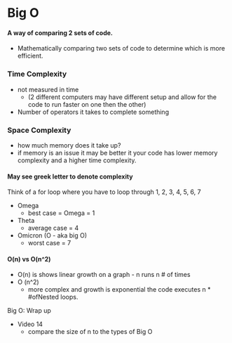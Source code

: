 # Big O

#### A way of comparing 2 sets of code.
- Mathematically comparing two sets of code to determine which is more efficient.

### Time Complexity
- not measured in time 
  - (2 different computers may have different setup and allow for the code to run faster on one then the other)
- Number of operators it takes to complete something
### Space Complexity 
- how much memory does it take up? 
- if memory is an issue it may be better it your code has lower memory complexity and a higher time complexity. 

#### May see greek letter to denote complexity 
Think of a for loop where you have to loop through 1, 2, 3, 4, 5, 6, 7

- Omega 
  - best case = Omega = 1
- Theta
  - average case = 4
- Omicron (O - aka big O)
  - worst case  = 7

#### O(n) vs O(n^2)
- O(n) is shows linear growth on a graph - n runs n # of times 
- O (n^2) 
  - more complex and growth is exponential the code executes n * #ofNested loops. 

Big O: Wrap up 
- Video 14 
  - compare the size of n to the types of Big O 

